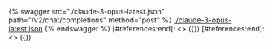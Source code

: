 [#references:start]: <> ({ "template": "openapi" })
[#references:start]: <> ({ "template": "openapi" })
{% swagger src="./claude-3-opus-latest.json" path="/v2/chat/completions" method="post" %}
[./claude-3-opus-latest.json](./claude-3-opus-latest.json)
{% endswagger %}
[#references:end]: <> ({})
[#references:end]: <> ({})